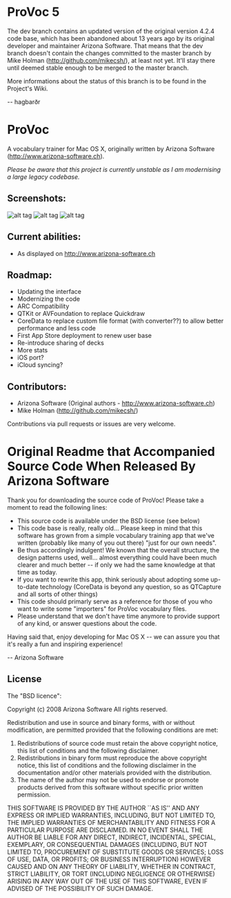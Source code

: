 ProVoc 5
===========

The dev branch contains an updated version of the original version 4.2.4 code base, which has been abandoned about 13 years ago by its original developer and maintainer Arizona Software. That means that the dev branch doesn't contain the changes committed to the master branch by Mike Holman (http://github.com/mikecsh/), at least not yet. It'll stay there until deemed stable enough to be merged to the master branch.

More informations about the status of this branch is to be found in the Project's Wiki.

-- hagbarðr

ProVoc
===========

A vocabulary trainer for Mac OS X, originally written by Arizona Software (http://www.arizona-software.ch).

*Please be aware that this project is currently unstable as I am modernising a large legacy codebase.*

## Screenshots:
![alt tag](https://raw.github.com/mikecsh/provoc/master/Screenshots/1.png)
![alt tag](https://raw.github.com/mikecsh/provoc/master/Screenshots/2.png)
![alt tag](https://raw.github.com/mikecsh/provoc/master/Screenshots/3.png)

## Current abilities:
* As displayed on http://www.arizona-software.ch
	
## Roadmap:
* Updating the interface
* Modernizing the code
* ARC Compatibility
* QTKit or AVFoundation to replace Quickdraw
* CoreData to replace custom file format (with converter??) to allow better performance and less code
* First App Store deployment to renew user base
* Re-introduce sharing of decks
* More stats
* iOS port?
* iCloud syncing?


## Contributors:

* Arizona Software (Original authors - http://www.arizona-software.ch)
* Mike Holman (http://github.com/mikecsh/)

Contributions via pull requests or issues are very welcome.

Original Readme that Accompanied Source Code When Released By Arizona Software
===========


Thank you for downloading the source code of ProVoc! Please take a moment
to read the following lines:

- This source code is available under the BSD license (see below)
- This code base is really, really old... Please keep in mind that this
    software has grown from a simple vocabulary training app that we've
    written (probably like many of you out there) "just for our own needs".
- Be thus accordingly indulgent! We known that the overall structure,
    the design patterns used, well... almost everything could have been
    much clearer and much better -- if only we had the same knowledge
    at that time as today.
- If you want to rewrite this app, think seriously about adopting some
    up-to-date technology (CoreData is beyond any question, so as
    QTCapture and all sorts of other things)
- This code should primarly serve as a reference for those of you
    who want to write some "importers" for ProVoc vocabulary files.
- Please understand that we don't have time anymore to provide support
    of any kind, or answer questions about the code.

Having said that, enjoy developing for Mac OS X -- we can assure you that
it's really a fun and inspiring experience!

-- Arizona Software


## License

The "BSD licence":

 Copyright (c) 2008 Arizona Software
 All rights reserved.
 
 Redistribution and use in source and binary forms, with or without
 modification, are permitted provided that the following conditions
 are met:
 
 1. Redistributions of source code must retain the above copyright
 notice, this list of conditions and the following disclaimer.
 2. Redistributions in binary form must reproduce the above copyright
 notice, this list of conditions and the following disclaimer in the
 documentation and/or other materials provided with the distribution.
 3. The name of the author may not be used to endorse or promote products
 derived from this software without specific prior written permission.
 
 THIS SOFTWARE IS PROVIDED BY THE AUTHOR ``AS IS'' AND ANY EXPRESS OR
 IMPLIED WARRANTIES, INCLUDING, BUT NOT LIMITED TO, THE IMPLIED WARRANTIES
 OF MERCHANTABILITY AND FITNESS FOR A PARTICULAR PURPOSE ARE DISCLAIMED.
 IN NO EVENT SHALL THE AUTHOR BE LIABLE FOR ANY DIRECT, INDIRECT,
 INCIDENTAL, SPECIAL, EXEMPLARY, OR CONSEQUENTIAL DAMAGES (INCLUDING, BUT
 NOT LIMITED TO, PROCUREMENT OF SUBSTITUTE GOODS OR SERVICES; LOSS OF USE,
 DATA, OR PROFITS; OR BUSINESS INTERRUPTION) HOWEVER CAUSED AND ON ANY
 THEORY OF LIABILITY, WHETHER IN CONTRACT, STRICT LIABILITY, OR TORT
 (INCLUDING NEGLIGENCE OR OTHERWISE) ARISING IN ANY WAY OUT OF THE USE OF
 THIS SOFTWARE, EVEN IF ADVISED OF THE POSSIBILITY OF SUCH DAMAGE.
